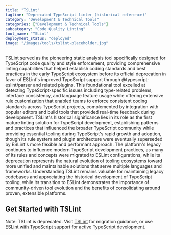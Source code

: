 ```yaml
---
title: "TSLint"
tagline: "Deprecated TypeScript linter (historical reference)"
category: "Development & Technical Tools"
categories: ["Development & Technical Tools"]
subcategory: "Code Quality Linting"
tool_name: "TSLint"
deployment_status: "deployed"
image: "/images/tools/tslint-placeholder.jpg"
---
```

TSLint served as the pioneering static analysis tool specifically designed for TypeScript code quality and style enforcement, providing comprehensive linting capabilities that helped establish coding standards and best practices in the early TypeScript ecosystem before its official deprecation in favor of ESLint's improved TypeScript support through @typescript-eslint/parser and related plugins. This foundational tool excelled at detecting TypeScript-specific issues including type-related problems, interface consistency, and language feature usage while offering extensive rule customization that enabled teams to enforce consistent coding standards across TypeScript projects, complemented by integration with popular editors and build tools that provided real-time feedback during development. TSLint's historical significance lies in its role as the first mature linting solution for TypeScript development, establishing patterns and practices that influenced the broader TypeScript community while providing essential tooling during TypeScript's rapid growth and adoption, though its rule system and plugin architecture were eventually superseded by ESLint's more flexible and performant approach. The platform's legacy continues to influence modern TypeScript development practices, as many of its rules and concepts were migrated to ESLint configurations, while its deprecation represents the natural evolution of tooling ecosystems toward more unified and maintainable solutions that serve multiple languages and frameworks. Understanding TSLint remains valuable for maintaining legacy codebases and appreciating the historical development of TypeScript tooling, while its transition to ESLint demonstrates the importance of community-driven tool evolution and the benefits of consolidating around proven, extensible platforms.

## Get Started with TSLint

Note: TSLint is deprecated. Visit [TSLint](https://palantir.github.io/tslint/) for migration guidance, or use [ESLint with TypeScript support](https://typescript-eslint.io) for active TypeScript development.